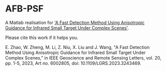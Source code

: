 # AFB-PSF
A Matlab realisation for ['A Fast Detection Method Using Anisotropic Guidance for Infrared Small Target Under Complex Scenes'](https://ieeexplore.ieee.org/document/10040703).

Please cite this work if it helps you.

E. Zhao, W. Zheng, M. Li, Z. Niu, X. Liu and J. Wang, "A Fast Detection Method Using Anisotropic Guidance for Infrared Small Target Under Complex Scenes," in IEEE Geoscience and Remote Sensing Letters, vol. 20, pp. 1-5, 2023, Art no. 6002805, doi: 10.1109/LGRS.2023.3243469.
